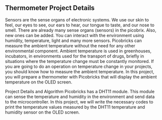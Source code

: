 ## Thermometer Project Details
Sensors are the sense organs of electronic systems. We use our skin to feel, our eyes to see, our ears to hear, our tongue to taste, and our nose to smell. There are already many sense organs (sensors) in the picobrix. Also, new ones can be added. You can interact with the environment using humidity, temperature, light and many more sensors. Picobricks can measure the ambient temperature without the need for any other environmental component. Ambient temperature is used in greenhouses, incubators, in environments used for the transport of drugs, briefly in situations where the temperature change must be constantly monitored. If you are going to do an operation on temperature change in your projects, you should know how to measure the ambient temperature. In this project, you will prepare a thermometer with Picobricks that will display the ambient temperature on the OLED screen. 

Project Details and Algorithm Picobricks has a DHT11 module. This module can sense the temperature and humidity in the environment and send data to the microcontroller. In this project, we will write the necessary codes to print the temperature values measured by the DHT11 temperature and humidity sensor on the OLED screen.
